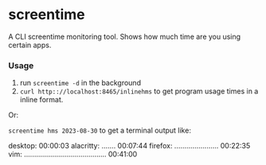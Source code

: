 # screentime
A CLI screentime monitoring tool. Shows how much time are you using certain apps.

### Usage

1. run `screentime -d` in the background
2. `curl http:://localhost:8465/inlinehms` to get program usage times in a inline format.

Or:

`screentime hms 2023-08-30` to get a terminal output like:

desktop:  00:00:03
alacritty: ....... 00:07:44
firefox: ...................... 00:22:35
vim: ......................................... 00:41:00
